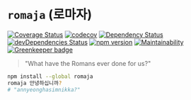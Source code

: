 # `romaja` (로마자)
[![Coverage Status](https://coveralls.io/repos/github/mooniker/romaja/badge.svg?branch=master)](https://coveralls.io/github/mooniker/romaja?branch=master)
[![codecov](https://codecov.io/gh/mooniker/romaja/branch/master/graph/badge.svg)](https://codecov.io/gh/mooniker/romaja)
[![Dependency Status](https://david-dm.org/mooniker/romaja.svg)](https://david-dm.org/mooniker/romaja)
[![devDependencies Status](https://david-dm.org/mooniker/romaja/dev-status.svg)](https://david-dm.org/mooniker/romaja?type=dev)
[![npm version](https://badge.fury.io/js/romaja.svg)](https://badge.fury.io/js/romaja)
[![Maintainability](https://api.codeclimate.com/v1/badges/94bd9c4fcbfd293e2edf/maintainability)](https://codeclimate.com/github/mooniker/romaja/maintainability) [![Greenkeeper badge](https://badges.greenkeeper.io/mooniker/romaja.svg)](https://greenkeeper.io/)

> "What have the Romans ever done for us?"

```bash
npm install --global romaja
romaja 안녕하십니까?
# "annyeonghasimnikka?"
```